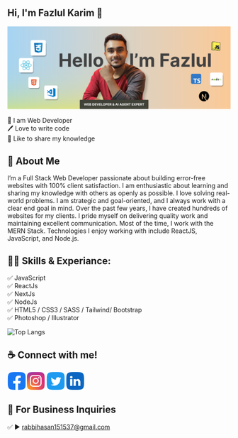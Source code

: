 ## Hi, I'm Fazlul Karim 👋
[<img src='https://github.com/FazlyRabbi/fazlulkarim-main/blob/main/img/bg.png' alt='Ali Hossain'>](https://github.com/FazlyRabbi/)
<p>
👑 I am Web Developer <br> 
🖊️ Love to write code <br> 
🎤 Like to share my knowledge </p> 


<!-- <p align="left"> <a href="https://twitter.com/shovoalways" target="blank"><img src="https://img.shields.io/twitter/follow/shovoalways?logo=twitter&style=for-the-badge" alt="shovoalways" /></a> </p> -->

## 🚀 About Me
I’m a Full Stack Web Developer passionate about building error-free websites with 100% client satisfaction. I am enthusiastic about learning and sharing my knowledge with others as openly as possible. I love solving real-world problems. I am strategic and goal-oriented, and I always work with a clear end goal in mind. Over the past few years, I have created hundreds of websites for my clients. I pride myself on delivering quality work and maintaining excellent communication. Most of the time, I work with the MERN Stack. Technologies I enjoy working with include ReactJS, JavaScript, and Node.js.

## 👨‍💻 Skills & Experiance: 
✅ JavaScript <br> 
✅ ReactJs <br>
✅ NextJs <br>
✅ NodeJs <br>
✅ HTML5 / CSS3 / SASS / Tailwind/ Bootstrap <br>
✅ Photoshop / Illustrator <br>

![Top Langs](https://github-readme-stats.vercel.app/api/top-langs/?username=shovoalways&layout=compact)


## ☕ Connect with me!
[<img src='https://github.com/FazlyRabbi/fazlulkarim-main/blob/main/img/facebook.png' alt='Facebook' height='40'>](https://www.facebook.com/dev.fazlul)
[<img src='https://github.com/FazlyRabbi/fazlulkarim-main/blob/main/img/instagram.png' alt='Instagram' height='40'>](https://www.instagram.com/dev.fazlul)
[<img src='https://github.com/FazlyRabbi/fazlulkarim-main/blob/main/img/twitter.png' alt='Twitter' height='40'>](https://twitter.com/dev_fazlul)
[<img src='https://github.com/FazlyRabbi/fazlulkarim-main/blob/main/img/linkedin.png' alt='LinkedIn' height='40'>](https://www.linkedin.com/in/shovoalways/)


## 📧 For Business Inquiries 
✅  ► rabbihasan151537@gmail.com
